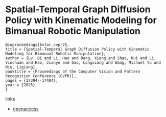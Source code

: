 # Spatial-Temporal Graph Diffusion Policy with Kinematic Modeling for Bimanual Robotic Manipulation

```
@inproceedings{kstar_cvpr25,
title = {Spatial-Temporal Graph Diffusion Policy with Kinematic Modeling for Bimanual Robotic Manipulation},
author = {Lv, Qi and Li, Hao and Deng, Xiang and Shao, Rui and Li, Yinchuan and Hao, Jianye and Gao, Longxiang and Wang, Michael Yu and Nie, Liqiang},
booktitle = {Proceedings of the Computer Vision and Pattern Recognition Conference (CVPR)},
pages = {17394--17404},
year = {2025}
}
```

links
- [openaccess](https://openaccess.thecvf.com//content/CVPR2025/html/Lv_Spatial-Temporal_Graph_Diffusion_Policy_with_Kinematic_Modeling_for_Bimanual_Robotic_CVPR_2025_paper.html)
